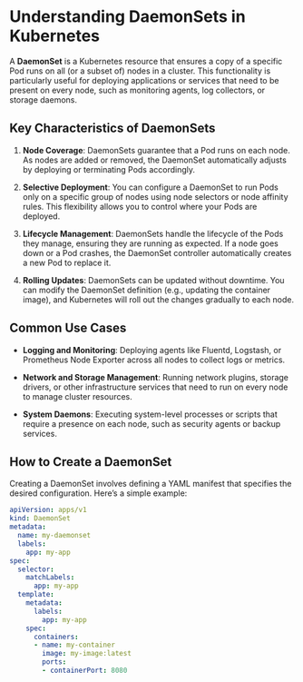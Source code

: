 # Understanding DaemonSets in Kubernetes

A **DaemonSet** is a Kubernetes resource that ensures a copy of a specific Pod runs on all (or a subset of) nodes in a cluster. This functionality is particularly useful for deploying applications or services that need to be present on every node, such as monitoring agents, log collectors, or storage daemons.

## Key Characteristics of DaemonSets

1. **Node Coverage**: DaemonSets guarantee that a Pod runs on each node. As nodes are added or removed, the DaemonSet automatically adjusts by deploying or terminating Pods accordingly.

2. **Selective Deployment**: You can configure a DaemonSet to run Pods only on a specific group of nodes using node selectors or node affinity rules. This flexibility allows you to control where your Pods are deployed.

3. **Lifecycle Management**: DaemonSets handle the lifecycle of the Pods they manage, ensuring they are running as expected. If a node goes down or a Pod crashes, the DaemonSet controller automatically creates a new Pod to replace it.

4. **Rolling Updates**: DaemonSets can be updated without downtime. You can modify the DaemonSet definition (e.g., updating the container image), and Kubernetes will roll out the changes gradually to each node.

## Common Use Cases

- **Logging and Monitoring**: Deploying agents like Fluentd, Logstash, or Prometheus Node Exporter across all nodes to collect logs or metrics.

- **Network and Storage Management**: Running network plugins, storage drivers, or other infrastructure services that need to run on every node to manage cluster resources.

- **System Daemons**: Executing system-level processes or scripts that require a presence on each node, such as security agents or backup services.

## How to Create a DaemonSet

Creating a DaemonSet involves defining a YAML manifest that specifies the desired configuration. Here’s a simple example:

```yaml
apiVersion: apps/v1
kind: DaemonSet
metadata:
  name: my-daemonset
  labels:
    app: my-app
spec:
  selector:
    matchLabels:
      app: my-app
  template:
    metadata:
      labels:
        app: my-app
    spec:
      containers:
      - name: my-container
        image: my-image:latest
        ports:
        - containerPort: 8080
```
